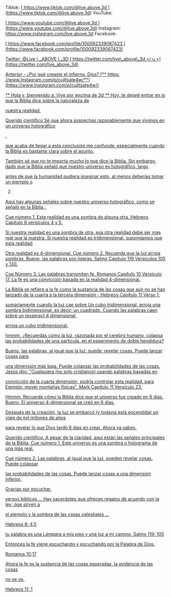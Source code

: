 Tiktok:
[<u> https://www.tiktok.com/@live.above.3d </u>] (https://www.tiktok.com/@live.above.3d)   YouTube:

[<u> https://www.youtube.com/@live.above.3d </u>] (https://www.youtube.com/@live.above.3d)   Instagram: <https://www.instagram.com/live.above.3d>
Facebook:

[<u> https://www.facebook.com/profile/100092339087423 </US> ] (https://www.facebook.com/profile/100092339087423)

Twitter: @Live \ _ABOVE \ _3D
[<U> https://twitter.com/live\_above\_3d </ u >] (https://twitter.com/live_above_3d)

Anterior - ¿Por qué creaste el infierno, Dios?
[** https: //www.instagram.com/p/cujltsate4w/**] (https://www.instagram.com/p/cujltsate4w/)

** Hola y, bienvenido a: Vive por encima de 3d **
Hoy, te dejaré entrar en lo que la Biblia dice sobre la naturaleza de

nuestra realidad.

Querido científico
Sé que ahora sospechas razonablemente que vivimos en un universo holográfico

.

que acaba de llegar a esta conclusión me confunde, especialmente
cuando la Biblia es bastante clara sobre el asunto.

También sé que no te importa mucho lo que dice la Biblia.
Sin embargo, dado que la Biblia señaló que nuestro universo es holográfico, largo

antes de que la humanidad pudiera imaginar esto, al menos deberías tomar un ejemplo o

2.
Aquí hay algunas señales sobre nuestro universo holográfico, como se señaló en la Biblia
:

Cue número 1. Esta realidad es una sombra de alguna otra. Hebreos Capítulo 8
versículos 4 y 5.

Si nuestra realidad es una sombra de otra, esa otra realidad debe ser más
real que la nuestra. Si nuestra realidad es tridimensional, supongamos que esta realidad

Otra realidad es 4-dimensional.
Cue número 2. Recuerda que la luz arroja sombras. Bueno, las palabras son ligeras. Salmo
Capítulo 119 Versículos 105 y 130.

Cue Número 3. Las palabras transmiten fe. Romanos Capítulo 10 Versículo 17. La fe es una convicción
basada en la realidad 4-dimensional.

La Biblia se refiere a la fe como la sustancia de las cosas que aún no se han lanzado de la cuarta a la tercera dimensión - Hebreos Capítulo 11 Verso
1.

sumariamente
cuando la luz cae sobre Un cubo tridimensional, arroja una sombra
bidimensional, es decir: un cuadrado. Cuando las palabras caen sobre un tesseract 4 dimensional,

arroja un cubo tridimensional.

hmmm.
¿Recuerdas cómo la luz, razonada por el cerebro humano, colapsa las probabilidades
de una partícula, en el experimento de doble hendidura?

Bueno, las palabras, al igual que la luz, puede: revelar cosas. Puede lanzar cosas para

una dimensión más baja. Puede colapsar las probabilidades de las cosas.
Jesús dijo: "Cualquiera (no solo cristianos) usando palabras basadas en

convicción de la cuarta dimensión, podría controlar esta realidad, para
Ejemplo: mover montañas físicas". Mark Capítulo 11 Versículo 23.

Hmmm.
Recuerde cómo la Biblia dice que el universo fue creado en 6 días. Bueno,
El universo 4-dimensional se creó en 6 días.

Después de la creación, la luz se embarcó (y todavía está encendida) un viaje de mil millones de años

para revelar lo que Dios tardó 6 días en crear.
Ahora ya sabes.

Querido científico, A pesar de la claridad, aquí están las señales principales de la Biblia:
Cue número 1. Este universo es una sombra o holograma de una más real.

Cue número 2. Las palabras, al igual que la luz, pueden revelar cosas. Puede colapsar

las probabilidades de las cosas. Puede lanzar cosas a una dimensión inferior.

Gracias por escuchar.

versos bíblicos
... Hay sacerdotes que ofrecen regalos de acuerdo con la ley: que sirven a

el ejemplo y la sombra de las cosas celestiales ...

Hebreos 8: 4,5

tu palabra es una Lámpara a mis pies y una luz a mi camino.
Salmo 119: 105

Entonces la fe viene escuchando y escuchando por la Palabra de Dios.

Romanos 10:17

Ahora la fe es la sustancia de las cosas esperadas, la evidencia de las cosas

no se ve.

Hebreos 11: 1

